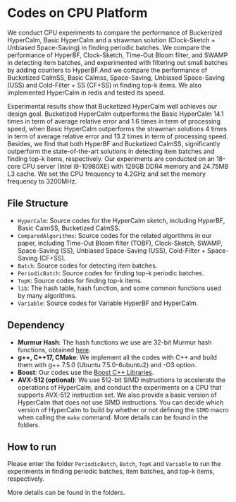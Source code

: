 # Codes on CPU Platform 

We conduct CPU experiments to compare the performance of Buckerized HyperCalm, Basic HyperCalm and a strawman solution (Clock-Sketch + Unbiased Space-Saving) in finding periodic batches. We compare the performance of HyperBF, Clock-Sketch, Time-Out Bloom filter, and SWAMP in detecting item batches, and experimented with filtering out small batches by adding counters to HyperBF.And we compare the performance of Bucketized CalmSS, Basic Calmss, Space-Saving, Unbiased Space-Saving (USS) and Cold-Filter + SS (CF+SS) in finding top-k items. We also implemented HyperCalm in redis and tested its speed.

Experimental results show that Bucketized HyperCalm well achieves our design goal. Bucketized HyperCalm outperforms the Basic HyperCalm 14.1 times in term of average relative error and 1.6 times in term of processing speed, when Basic HyperCalm outperforms the strawman solutions 4 times in term of average relative error and 13.2 times in term of processing speed. Besides, we find that both HyperBF and Bucketized CalmSS, significantly outperform the state-of-the-art solutions in detecting item batches and finding top-k items, respectively. Our experiments are conducted on an 18-core CPU server (Intel i9-10980XE) with 128GB DDR4 memory and 24.75MB L3 cache. We set the CPU frequency to 4.2GHz and set the memory frequency to 3200MHz. 


## File Structure 

- `HyperCalm`: Source codes for the HyperCalm sketch, including HyperBF, Basic CalmSS, Bucketized CalmSS. 
- `ComparedAlgorithms`: Source codes for the related algorithms in our paper, including Time-Out Bloom filter (TOBF), Clock-Sketch, SWAMP, Space-Saving (SS), Unbiased Space-Saving (USS), Cold-Filter + Space-Saving (CF+SS). 
- `Batch`: Source codes for detecting item batches. 
- `PeriodicBatch`: Source codes for finding top-k periodic batches.  
- `TopK`: Source codes for finding top-k items.
- `lib`: The hash table, hash function, and some common functions used by many algorithms. 
- `Variable`: Source codes for Variable HyperBF and HyperCalm.

## Dependency 

- **Murmur Hash**: The hash functions we use are 32-bit Murmur hash functions, obtained [here](https://github.com/aappleby/smhasher/blob/master/src/MurmurHash3.cpp).
- **g++, C++17, CMake**: We implement all the codes with C++ and build them with g++ 7.5.0 (Ubuntu 7.5.0-6ubuntu2) and -O3 option. 
- **Boost**: Our codes use the [Boost C++ Libraries](https://www.boost.org). 
- **AVX-512 (optional)**: We use 512-bit SIMD instructions to accelerate the operations of HyperCalm, and conduct the experiments on a CPU that supports AVX-512 instruction set. We also provide a basic version of HyperCalm that does not use SIMD instructions. You can decide which version of HyperCalm to build by whether or not defining the `SIMD` macro when calling the `make` command. More details can be found in the folders. 


## How to run

Please enter the folder `PeriodicBatch`, `Batch`, `TopK` and `Variable` to run the experiments in finding periodic batches, item batches, and top-k items, respectively. 

More details can be found in the folders. 

